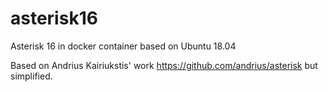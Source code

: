 # asterisk16
Asterisk 16 in docker container based on Ubuntu 18.04


Based on Andrius Kairiukstis' work https://github.com/andrius/asterisk but simplified.
